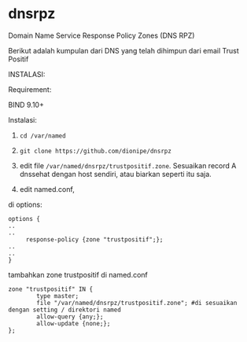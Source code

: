 # dnsrpz
Domain Name Service Response Policy Zones (DNS RPZ)

Berikut adalah kumpulan dari DNS yang telah dihimpun dari email Trust Positif


INSTALASI:

Requirement:

BIND 9.10+

Instalasi: 

1. `cd /var/named`
2. `git clone https://github.com/dionipe/dnsrpz`

3. edit file `/var/named/dnsrpz/trustpositif.zone`. Sesuaikan record A dnssehat dengan host sendiri, atau biarkan seperti itu saja.

4. edit named.conf, 

di options:
```
options {
..
..
     response-policy {zone "trustpositif";};
..
..
}
```
tambahkan zone trustpositif di named.conf
```
zone "trustpositif" IN {
        type master;
        file "/var/named/dnsrpz/trustpositif.zone"; #di sesuaikan dengan setting / direktori named
        allow-query {any;};
        allow-update {none;};
};
```




